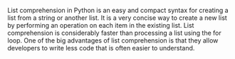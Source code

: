 List comprehension in Python is an easy and compact syntax for creating a list from a string or another list. It is a very concise way to create a new list by performing an operation on each item in the existing list. List comprehension is considerably faster than processing a list using the for loop. One of the big advantages of list comprehension is that they allow developers to write less code that is often easier to understand.
